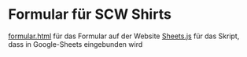 # Formular für SCW Shirts

[formular.html](formular.html) für das Formular auf der Website
[Sheets.js](sheets.js) für das Skript, dass in Google-Sheets eingebunden wird
